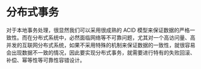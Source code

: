 # 分布式事务

对于本地事务处理，很显然我们可以采用很成熟的 ACID 模型来保证数据的严格一致性。而在分布式系统中，必然面临网络等不可靠问题，尤其对一个高访问量、高并发的互联网分布式系统，如果不采用特殊的机制来保证数据的一致性，就很容易会出现数据不一致的情况，因此要实现分布式事务，就需要进行特有的失败回滚、补偿、幂等性等可靠性容错设计。

